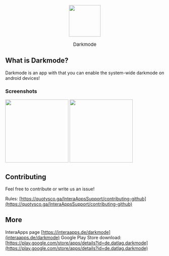 
<p align="center"><img src="https://lh3.googleusercontent.com/aLpHyIlJqf5pCHiGT35eugmXIQWN4WNv0ELSmeh3ANBRXXery53NodSO052F8ua8v2A=s180-rw" width="100"></p>
<p align="center" style="font-size: 15px;">Darkmode</p>

## What is Darkmode?
Darkmode is an app with that you can enable the system-wide darkmode on android devices!

### Screenshots

<img src="https://interaapps.de/assets/images/apps/darkmode/screenshot1.svg" width="200px">
<img src="https://interaapps.de/assets/images/apps/darkmode/screenshot2.svg" width="200px">


## Contributing
Feel free to contribute or write us an issue!

Rules: [https://quotysco.ga/InteraAppsSupport/contributing-github](https://quotysco.ga/InteraAppsSupport/contributing-github)


## More
InteraApps page [https://interaapps.de/darkmode](interaapps.de/darkmode)
Google Play Store download: [https://play.google.com/store/apps/details?id=de.datlag.darkmode](https://play.google.com/store/apps/details?id=de.datlag.darkmode)